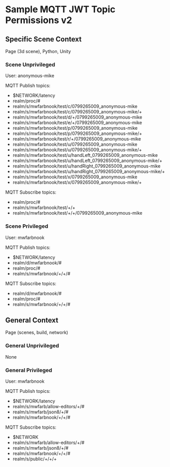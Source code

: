 # Sample MQTT JWT Topic Permissions v2

## Specific Scene Context
Page (3d scene), Python, Unity

### Scene Unprivileged

User: anonymous-mike

MQTT Publish topics:
- $NETWORK/latency
- realm/proc/#
- realm/s/mwfarbnook/test/c/0799265009_anonymous-mike
- realm/s/mwfarbnook/test/c/0799265009_anonymous-mike/+
- realm/s/mwfarbnook/test/d/+/0799265009_anonymous-mike
- realm/s/mwfarbnook/test/e/+/0799265009_anonymous-mike
- realm/s/mwfarbnook/test/p/0799265009_anonymous-mike
- realm/s/mwfarbnook/test/p/0799265009_anonymous-mike/+
- realm/s/mwfarbnook/test/r/+/0799265009_anonymous-mike
- realm/s/mwfarbnook/test/u/0799265009_anonymous-mike
- realm/s/mwfarbnook/test/u/0799265009_anonymous-mike/+
- realm/s/mwfarbnook/test/u/handLeft_0799265009_anonymous-mike
- realm/s/mwfarbnook/test/u/handLeft_0799265009_anonymous-mike/+
- realm/s/mwfarbnook/test/u/handRight_0799265009_anonymous-mike
- realm/s/mwfarbnook/test/u/handRight_0799265009_anonymous-mike/+
- realm/s/mwfarbnook/test/x/0799265009_anonymous-mike
- realm/s/mwfarbnook/test/x/0799265009_anonymous-mike/+

MQTT Subscribe topics:
- realm/proc/#
- realm/s/mwfarbnook/test/+/+
- realm/s/mwfarbnook/test/+/+/0799265009_anonymous-mike

### Scene Privileged

User: mwfarbnook

MQTT Publish topics:
- $NETWORK/latency
- realm/d/mwfarbnook/#
- realm/proc/#
- realm/s/mwfarbnook/+/+/#

MQTT Subscribe topics:
- realm/d/mwfarbnook/#
- realm/proc/#
- realm/s/mwfarbnook/+/+/#

## General Context
Page (scenes, build, network)

### General Unprivileged

None

### General Privileged

User: mwfarbnook

MQTT Publish topics:
- $NETWORK/latency
- realm/s/mwfarb/allow-editors/+/#
- realm/s/mwfarb/json8/+/#
- realm/s/mwfarbnook/+/+/#

MQTT Subscribe topics:
- $NETWORK
- realm/s/mwfarb/allow-editors/+/#
- realm/s/mwfarb/json8/+/#
- realm/s/mwfarbnook/+/+/#
- realm/s/public/+/+/+
